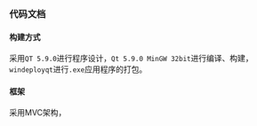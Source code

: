 ### 代码文档

#### 构建方式

采用`QT 5.9.0`进行程序设计，`Qt 5.9.0 MinGW 32bit`进行编译、构建，`windeployqt`进行`.exe`应用程序的打包。

#### 框架

采用MVC架构，

